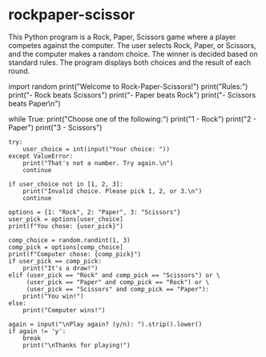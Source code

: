 # rockpaper-scissor
This Python program is a Rock, Paper, Scissors game where a player competes against the computer. The user selects Rock, Paper, or Scissors, and the computer makes a random choice. The winner is decided based on standard rules. The program displays both choices and the result of each round.




import random
print("Welcome to Rock-Paper-Scissors!")
print("Rules:")
print("- Rock beats Scissors")
print("- Paper beats Rock")
print("- Scissors beats Paper\n")

while True:
    print("Choose one of the following:")
    print("1 - Rock")
    print("2 - Paper")
     print("3 - Scissors")
 
    try:
        user_choice = int(input("Your choice: "))
    except ValueError:
        print("That's not a number. Try again.\n")
        continue

    if user_choice not in [1, 2, 3]:
        print("Invalid choice. Please pick 1, 2, or 3.\n")
        continue

    options = {1: "Rock", 2: "Paper", 3: "Scissors"}
    user_pick = options[user_choice]
    print(f"You chose: {user_pick}")

    comp_choice = random.randint(1, 3)
    comp_pick = options[comp_choice]
    print(f"Computer chose: {comp_pick}")
    if user_pick == comp_pick:
        print("It's a draw!")
    elif (user_pick == "Rock" and comp_pick == "Scissors") or \
         (user_pick == "Paper" and comp_pick == "Rock") or \
         (user_pick == "Scissors" and comp_pick == "Paper"):
        print("You win!")
    else:
        print("Computer wins!")

    again = input("\nPlay again? (y/n): ").strip().lower()
    if again != 'y':
        break
        print("\nThanks for playing!")
        
